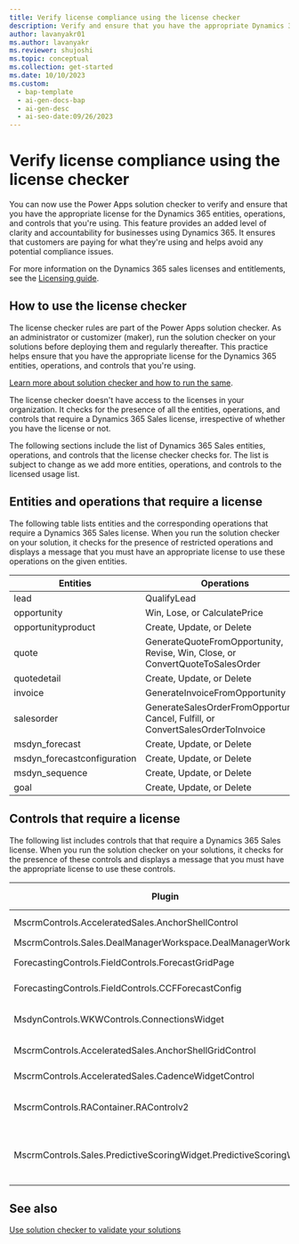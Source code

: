 ```yaml
---
title: Verify license compliance using the license checker
description: Verify and ensure that you have the appropriate Dynamics 365 license with the Dynamics 365 license checker.
author: lavanyakr01
ms.author: lavanyakr
ms.reviewer: shujoshi
ms.topic: conceptual
ms.collection: get-started
ms.date: 10/10/2023
ms.custom:
  - bap-template
  - ai-gen-docs-bap
  - ai-gen-desc
  - ai-seo-date:09/26/2023
---
```


# Verify license compliance using the license checker

You can now use the Power Apps solution checker to verify and ensure that you have the appropriate license for the Dynamics 365 entities, operations, and controls that you're using. This feature provides an added level of clarity and accountability for businesses using Dynamics 365. It ensures that customers are paying for what they're using and helps avoid any potential compliance issues.

For more information on the Dynamics 365 sales licenses and entitlements, see the [Licensing guide](https://go.microsoft.com/fwlink/?LinkId=866544&clcid=0x409).

## How to use the license checker

The license checker rules are part of the Power Apps solution checker. As an administrator or customizer (maker), run the solution checker on your solutions before deploying them and regularly thereafter. This practice helps ensure that you have the appropriate license for the Dynamics 365 entities, operations, and controls that you're using.

[Learn more about solution checker and how to run the same](/power-apps/maker/data-platform/use-powerapps-checker).

The license checker doesn't have access to the licenses in your organization. It checks for the presence of all the entities, operations, and controls that require a Dynamics 365 Sales license, irrespective of whether you have the license or not.  

The following sections include the list of Dynamics 365 Sales entities, operations, and controls that the license checker checks for. The list is subject to change as we add more entities, operations, and controls to the licensed usage list.

## Entities and operations that require a license

The following table lists entities and the corresponding operations that require a Dynamics 365 Sales license. When you run the solution checker on your solution, it checks for the presence of restricted operations and displays a message that you must have an appropriate license to use these operations on the given entities.


|Entities  |Operations  |
|---------|---------|
|lead     | QualifyLead        |
|opportunity     |  Win, Lose, or CalculatePrice       |
|opportunityproduct     |  Create, Update, or Delete       |
|quote     |  GenerateQuoteFromOpportunity, Revise, Win, Close, or ConvertQuoteToSalesOrder       |
|quotedetail     |  Create, Update, or Delete   |
|invoice     |GenerateInvoiceFromOpportunity         |
|salesorder    |   GenerateSalesOrderFromOpportunity, Cancel, Fulfill, or  ConvertSalesOrderToInvoice      |
|msdyn_forecast     |  Create, Update, or Delete       |
|msdyn_forecastconfiguration     | Create, Update, or Delete        |
|msdyn_sequence     |  Create, Update, or Delete       |
|goal     |  Create, Update, or Delete       |

## Controls that require a license

The following list includes controls that that require a Dynamics 365 Sales license. When you run the solution checker on your solutions, it checks for the presence of these controls and displays a message that you must have the appropriate license to use these controls.



|Plugin  |Control Name  |
|---------|---------|
|MscrmControls.AcceleratedSales.AnchorShellControl     | Sales accelerator         |
|MscrmControls.Sales.DealManagerWorkspace.DealManagerWorkspace     | Pipeline view        |
|ForecastingControls.FieldControls.ForecastGridPage     |  Forecasting grid       |
|ForecastingControls.FieldControls.CCFForecastConfig     | Forecast configuration        |
|MsdynControls.WKWControls.ConnectionsWidget     | Who knows whom widget        |
|MscrmControls.AcceleratedSales.AnchorShellGridControl     |   Focused view      |
|MscrmControls.AcceleratedSales.CadenceWidgetControl     |  Upnext widget       |
|MscrmControls.RAContainer.RAControlv2     | Relationship analytics widget        |
|MscrmControls.Sales.PredictiveScoringWidget.PredictiveScoringWidget     | Predictive lead and opportunity scoring widgets         |


## See also

[Use solution checker to validate your solutions](/power-apps/maker/data-platform/use-powerapps-checker)  
